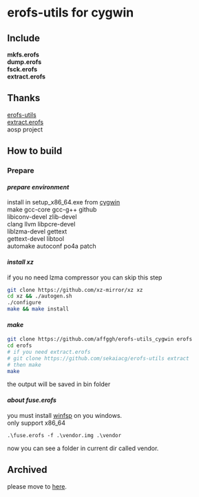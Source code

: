 # erofs-utils for cygwin
## Include
**mkfs.erofs**    
**dump.erofs**    
**fsck.erofs**    
**extract.erofs**

## Thanks
[erofs-utils](https://github.com/hsiangkao/erofs-utils)    
[extract.erofs](https://github.com/sekaiacg/erofs-utils)    
aosp project

## How to build
### Prepare
#### ***prepare environment***
install in setup_x86_64.exe from [cygwin](https://cygwin.org)      
make gcc-core gcc-g++ github    
libiconv-devel zlib-devel    
clang llvm libpcre-devel    
liblzma-devel gettext    
gettext-devel libtool    
automake autoconf po4a patch    
#### ***install xz***    
if you no need lzma compressor you can skip this step
```sh
git clone https://github.com/xz-mirror/xz xz
cd xz && ./autogen.sh
./configure
make && make install
```
#### ***make***    
```sh
git clone https://github.com/affggh/erofs-utils_cygwin erofs
cd erofs
# if you need extract.erofs
# git clone https://github.com/sekaiacg/erofs-utils extract
# then make
make
```
the output will be saved in bin folder

#### ***about fuse.erofs***
you must install [winfsp](https://github.com/winfsp/winfsp) on you windows.    
only support x86_64    
```batch
.\fuse.erofs -f .\vendor.img .\vendor 
```
now you can see a folder in current dir called vendor.    
## Archived
please move to [here](https://github.com/sekaiacg/erofs-utils).
